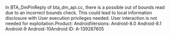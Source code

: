 In BTA_DmPinReply of bta_dm_api.cc, there is a possible out of bounds read due to an incorrect bounds check. This could lead to local information disclosure with User execution privileges needed. User interaction is not needed for exploitation.Product: AndroidVersions: Android-8.0 Android-8.1 Android-9 Android-10Android ID: A-139287605